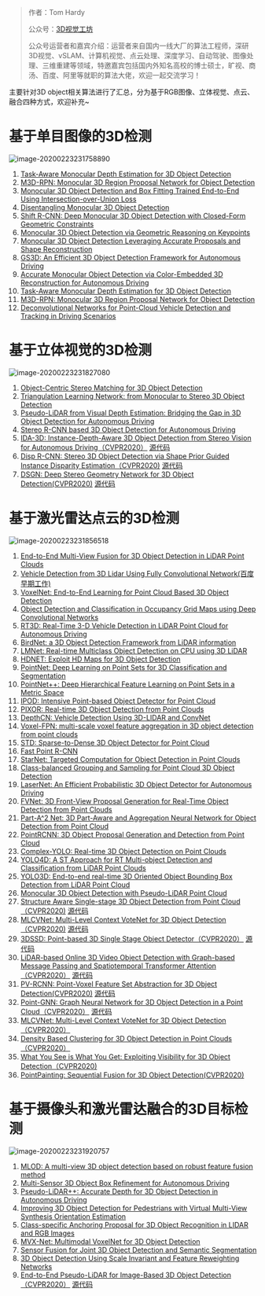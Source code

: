 > 作者：Tom Hardy
>
> 公众号：[3D视觉工坊](https://mp.weixin.qq.com/s?__biz=MzU1MjY4MTA1MQ==&mid=2247484684&idx=1&sn=e812540aee03a4fc54e44d5555ccb843&chksm=fbff2e38cc88a72e180f0f6b0f7b906dd616e7d71fffb9205d529f1238e8ef0f0c5554c27dd7&token=691734513&lang=zh_CN#rd)
>
> 公众号运营者和嘉宾介绍：运营者来自国内一线大厂的算法工程师，深研3D视觉、vSLAM、计算机视觉、点云处理、深度学习、自动驾驶、图像处理、三维重建等领域，特邀嘉宾包括国内外知名高校的博士硕士，旷视、商汤、百度、阿里等就职的算法大佬，欢迎一起交流学习！

主要针对3D object相关算法进行了汇总，分为基于RGB图像、立体视觉、点云、融合四种方式，欢迎补充~



# 基于单目图像的3D检测



![image-20200223231758890](https://github.com/Tom-Hardy-3D-Vision-Workshop/awesome-3D-object-detection/blob/master/image-20200223231758890.png)

1. [Task-Aware Monocular Depth Estimation for 3D Object Detection](https://arxiv.org/abs/1909.07701)
2. [M3D-RPN: Monocular 3D Region Proposal Network for Object Detection](https://arxiv.org/abs/1907.06038v1)
3. [Monocular 3D Object Detection and Box Fitting Trained End-to-End Using Intersection-over-Union Loss](https://arxiv.org/pdf/1906.08070.pdf)
4. [Disentangling Monocular 3D Object Detection](https://arxiv.org/pdf/1905.12365v1.pdf)
5. [Shift R-CNN: Deep Monocular 3D Object Detection with Closed-Form Geometric Constraints](https://arxiv.org/pdf/1905.09970.pdf)
6. [Monocular 3D Object Detection via Geometric Reasoning on Keypoints](https://arxiv.org/abs/1905.05618?context=cs.CV)
7. [Monocular 3D Object Detection Leveraging Accurate Proposals and Shape Reconstruction](https://arxiv.org/abs/1904.01690)
8. [GS3D: An Efficient 3D Object Detection Framework for Autonomous Driving](https://arxiv.org/abs/1903.10955)
9. [Accurate Monocular Object Detection via Color-Embedded 3D Reconstruction for Autonomous Driving](https://arxiv.org/abs/1903.11444?context=cs.CV)
10. [Task-Aware Monocular Depth Estimation for 3D Object Detection](https://arxiv.org/abs/1909.07701)
11. [M3D-RPN: Monocular 3D Region Proposal Network for Object Detection](https://arxiv.org/abs/1907.06038v1)
12. [Deconvolutional Networks for Point-Cloud Vehicle Detection and Tracking in Driving Scenarios](https://arxiv.org/abs/1808.07935)
# 基于立体视觉的3D检测

![image-20200223231827080](https://github.com/Tom-Hardy-3D-Vision-Workshop/awesome-3D-object-detection/blob/master/image-20200223231827080.png)



1. [Object-Centric Stereo Matching for 3D Object Detection](https://arxiv.org/pdf/1909.07566.pdf)
2. [Triangulation Learning Network: from Monocular to Stereo 3D Object Detection](https://arxiv.org/pdf/1906.01193.pdf)
3. [Pseudo-LiDAR from Visual Depth Estimation: Bridging the Gap in 3D Object Detection for Autonomous Driving](http://www.cs.cornell.edu/~yanwang/project/plidar/)
4. [Stereo R-CNN based 3D Object Detection for Autonomous Driving](https://arxiv.org/pdf/1902.09738.pdf)
5. [IDA-3D: Instance-Depth-Aware 3D Object Detection from Stereo Vision for Autonomous Driving（CVPR2020）](http://openaccess.thecvf.com/content_CVPR_2020/papers/Peng_IDA-3D_Instance-Depth-Aware_3D_Object_Detection_From_Stereo_Vision_for_Autonomous_CVPR_2020_paper.pdf) [源代码](https://github.com/swords123/IDA-3D)
6. [Disp R-CNN: Stereo 3D Object Detection via Shape Prior Guided Instance Disparity Estimation（CVPR2020)](https://arxiv.org/abs/2004.03572) [源代码](https://github.com/zju3dv/disprcn)
7. [DSGN: Deep Stereo Geometry Network for 3D Object Detection(CVPR2020)](https://arxiv.org/abs/2001.03398) [源代码](https://github.com/chenyilun95/DSGN)

# 基于激光雷达点云的3D检测

![image-20200223231856518](https://github.com/Tom-Hardy-3D-Vision-Workshop/awesome-3D-object-detection/blob/master/image-20200223231856518.png)


1. [End-to-End Multi-View Fusion for 3D Object Detection in LiDAR Point Clouds]()
2. [Vehicle Detection from 3D Lidar Using Fully Convolutional Network(百度早期工作)](https://arxiv.org/abs/1608.07916)
3. [VoxelNet: End-to-End Learning for Point Cloud Based 3D Object Detection](https://arxiv.org/pdf/1711.06396.pdf)
4. [Object Detection and Classification in Occupancy Grid Maps using Deep Convolutional Networks](https://arxiv.org/pdf/1805.08689.pdf)
5. [RT3D: Real-Time 3-D Vehicle Detection in LiDAR Point Cloud for Autonomous Driving](https://www.onacademic.com/detail/journal_1000040467923610_4dfe.html)
6. [BirdNet: a 3D Object Detection Framework from LiDAR information](https://arxiv.org/pdf/1805.01195.pdf)
7. [LMNet: Real-time Multiclass Object Detection on CPU using 3D LiDAR](https://arxiv.org/pdf/1805.04902.pdf)
8. [HDNET: Exploit HD Maps for 3D Object Detection](https://link.zhihu.com/?target=http%3A//proceedings.mlr.press/v87/yang18b/yang18b.pdf)
9. [PointNet: Deep Learning on Point Sets for 3D Classification and Segmentation](https://arxiv.org/pdf/1612.00593.pdf)
10. [PointNet++: Deep Hierarchical Feature Learning on Point Sets in a Metric Space](https://arxiv.org/abs/1706.02413)
11. [IPOD: Intensive Point-based Object Detector for Point Cloud](https://arxiv.org/abs/1812.05276v1)
12. [PIXOR: Real-time 3D Object Detection from Point Clouds](http://www.cs.toronto.edu/~wenjie/papers/cvpr18/pixor.pdf)
13. [DepthCN: Vehicle Detection Using 3D-LIDAR and ConvNet](https://www.baidu.com/link?url=EaE2zYjHkWvF33nsET2eNvbFGFu8-D3wWPia04uyKm95jMetHsSv3Zk-tODPGm5clsgCUgtVULsZ6IQqv0EYS_Z8El7Zzh57XzlJroSkaOuC8yv7r1XXL4bUrM2tWrTgjwqzfMV2tMTnFNbMOmHLTkUobgMg7HKoS6WW6PfQzkG&wd=&eqid=8f320cfa0005b878000000055e528b6d)
14. [Voxel-FPN: multi-scale voxel feature aggregation in 3D object detection from point clouds](https://arxiv.org/ftp/arxiv/papers/1907/1907.05286.pdf)
15. [STD: Sparse-to-Dense 3D Object Detector for Point Cloud](https://arxiv.org/abs/1907.10471)
16. [Fast Point R-CNN](https://arxiv.org/abs/1908.02990)
17. [StarNet: Targeted Computation for Object Detection in Point Clouds](https://arxiv.org/abs/1908.11069)
18. [Class-balanced Grouping and Sampling for Point Cloud 3D Object Detection](https://arxiv.org/abs/1908.09492v1)
19. [LaserNet: An Efficient Probabilistic 3D Object Detector for Autonomous Driving](https://arxiv.org/abs/1903.08701v1)
20. [FVNet: 3D Front-View Proposal Generation for Real-Time Object Detection from Point Clouds](https://arxiv.org/abs/1903.10750v1)
21. [Part-A^2 Net: 3D Part-Aware and Aggregation Neural Network for Object Detection from Point Cloud](https://arxiv.org/abs/1907.03670v1)
22. [PointRCNN: 3D Object Proposal Generation and Detection from Point Cloud](https://arxiv.org/abs/1812.04244)
23. [Complex-YOLO: Real-time 3D Object Detection on Point Clouds](https://arxiv.org/abs/1803.06199)
24. [YOLO4D: A ST Approach for RT Multi-object Detection and Classification from LiDAR Point Clouds]()
25. [YOLO3D: End-to-end real-time 3D Oriented Object Bounding Box Detection from LiDAR Point Cloud](https://arxiv.org/abs/1808.02350)
26. [Monocular 3D Object Detection with Pseudo-LiDAR Point Cloud](https://arxiv.org/pdf/1903.09847.pdf)
27. [Structure Aware Single-stage 3D Object Detection from Point Cloud（CVPR2020)](http://openaccess.thecvf.com/content_CVPR_2020/html/He_Structure_Aware_Single-Stage_3D_Object_Detection_From_Point_Cloud_CVPR_2020_paper.html) [源代码](https://github.com/skyhehe123/SA-SSD)
28. [MLCVNet: Multi-Level Context VoteNet for 3D Object Detection（CVPR2020)](https://arxiv.org/abs/2004.05679) [源代码](https://github.com/NUAAXQ/MLCVNet)
29. [3DSSD: Point-based 3D Single Stage Object Detector（CVPR2020）](https://arxiv.org/abs/2002.10187) [源代码](https://github.com/tomztyang/3DSSD)
30. [LiDAR-based Online 3D Video Object Detection with Graph-based Message Passing and Spatiotemporal Transformer Attention（CVPR2020）](https://arxiv.org/abs/2004.01389) [源代码](https://github.com/yinjunbo/3DVID)
31. [PV-RCNN: Point-Voxel Feature Set Abstraction for 3D Object Detection(CVPR2020)](https://arxiv.org/abs/1912.13192) [源代码](https://github.com/sshaoshuai/PV-RCNN)
32. [Point-GNN: Graph Neural Network for 3D Object Detection in a Point Cloud（CVPR2020）](https://arxiv.org/abs/2003.01251) [源代码](https://github.com/WeijingShi/Point-GNN)
33.  [MLCVNet: Multi-Level Context VoteNet for 3D Object Detection（CVPR2020）](https://arxiv.org/pdf/2004.05679)
34. [Density Based Clustering for 3D Object Detection in Point Clouds（CVPR2020）](http://openaccess.thecvf.com/content_CVPR_2020/papers/Ahmed_Density-Based_Clustering_for_3D_Object_Detection_in_Point_Clouds_CVPR_2020_paper.pdf)
35.  [What You See is What You Get: Exploiting Visibility for 3D Object Detection（CVPR2020)](https://arxiv.org/pdf/1912.04986.pdf)
36. [PointPainting: Sequential Fusion for 3D Object Detection(CVPR2020)](https://arxiv.org/pdf/1911.10150.pdf)
# 基于摄像头和激光雷达融合的3D目标检测

![image-20200223231920757](https://github.com/Tom-Hardy-3D-Vision-Workshop/awesome-3D-object-detection/blob/master/image-20200223231920757.png)



1. [MLOD: A multi-view 3D object detection based on robust feature fusion method](https://arxiv.org/abs/1909.04163v1)
2. [Multi-Sensor 3D Object Box Refinement for Autonomous Driving](https://arxiv.org/abs/1909.04942?context=cs)
3. [Pseudo-LiDAR++: Accurate Depth for 3D Object Detection in Autonomous Driving](https://arxiv.org/abs/1906.06310v1)
4. [Improving 3D Object Detection for Pedestrians with Virtual Multi-View Synthesis Orientation Estimation](https://arxiv.org/abs/1907.06777)
5. [Class-specific Anchoring Proposal for 3D Object Recognition in LIDAR and RGB Images](https://arxiv.org/abs/1907.09081)
6. [MVX-Net: Multimodal VoxelNet for 3D Object Detection](https://arxiv.org/pdf/1904.01649.pdf)
7. [Sensor Fusion for Joint 3D Object Detection and Semantic Segmentation](https://arxiv.org/abs/1904.11466v1)
8. [3D Object Detection Using Scale Invariant and Feature Reweighting Networks](https://arxiv.org/abs/1901.02237v1)
9. [End-to-End Pseudo-LiDAR for Image-Based 3D Object Detection（CVPR2020）](https://arxiv.org/abs/2004.03080) [源代码](https://github.com/mileyan/pseudo-LiDAR_e2e)

